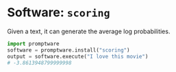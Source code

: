 # Software: `scoring`

Given a text, it can generate the average log probabilities.

```python
import promptware
software = promptware.install("scoring")
output = software.execute("I love this movie")
# -3.8613948799999998
```